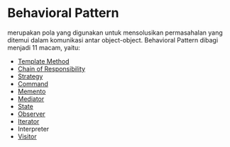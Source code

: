 # Behavioral Pattern 
merupakan pola yang digunakan untuk mensolusikan permasahalan yang ditemui dalam komunikasi antar object-object. Behavioral Pattern dibagi menjadi 11 macam, yaitu:

- [Template Method](https://github.com/triabagus/Design-Patern-PHP/tree/master/2.Behavioral%20Pattern/Template%20Method)
- [Chain of Responsibility](https://github.com/triabagus/Design-Patern-PHP/tree/master/2.Behavioral%20Pattern/Chain%20of%20Responsibility)
- [Strategy](https://github.com/triabagus/Design-Patern-PHP/tree/master/2.Behavioral%20Pattern/Strategy)
- [Command](https://github.com/triabagus/Design-Patern-PHP/tree/master/2.Behavioral%20Pattern/Command)
- [Memento](https://github.com/triabagus/Design-Patern-PHP/tree/master/2.Behavioral%20Pattern/Momento)
- [Mediator](https://github.com/triabagus/Design-Patern-PHP/tree/master/2.Behavioral%20Pattern/Mediator)
- [State](https://github.com/triabagus/Design-Patern-PHP/tree/master/2.Behavioral%20Pattern/State)
- [Observer](https://github.com/triabagus/Design-Patern-PHP/tree/master/2.Behavioral%20Pattern/Observer)
- [Iterator](https://github.com/triabagus/Design-Patern-PHP/tree/master/2.Behavioral%20Pattern/Iterator)
- Interpreter
- [Visitor](https://github.com/triabagus/Design-Patern-PHP/tree/master/2.Behavioral%20Pattern/Visitor)
